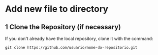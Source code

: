# Add new file to directory

## 1 Clone the Repository (if necessary)

If you don't already have the local repository, clone it with the command:

```
git clone https://github.com/usuario/nome-do-repositorio.git
```
